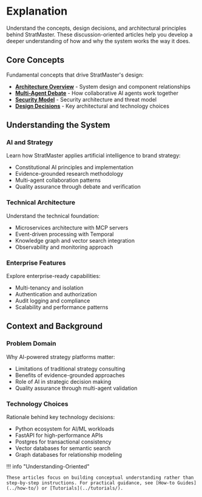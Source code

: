 # Explanation

Understand the concepts, design decisions, and architectural principles behind StratMaster. These discussion-oriented articles help you develop a deeper understanding of how and why the system works the way it does.

## Core Concepts

Fundamental concepts that drive StratMaster's design:

- **[Architecture Overview](architecture.md)** - System design and component relationships
- **[Multi-Agent Debate](multi-agent-debate.md)** - How collaborative AI agents work together
- **[Security Model](security.md)** - Security architecture and threat model
- **[Design Decisions](design-decisions.md)** - Key architectural and technology choices

## Understanding the System

### AI and Strategy
Learn how StratMaster applies artificial intelligence to brand strategy:

- Constitutional AI principles and implementation
- Evidence-grounded research methodology
- Multi-agent collaboration patterns
- Quality assurance through debate and verification

### Technical Architecture
Understand the technical foundation:

- Microservices architecture with MCP servers
- Event-driven processing with Temporal
- Knowledge graph and vector search integration
- Observability and monitoring approach

### Enterprise Features
Explore enterprise-ready capabilities:

- Multi-tenancy and isolation
- Authentication and authorization
- Audit logging and compliance
- Scalability and performance patterns

## Context and Background

### Problem Domain
Why AI-powered strategy platforms matter:

- Limitations of traditional strategy consulting
- Benefits of evidence-grounded approaches
- Role of AI in strategic decision making
- Quality assurance through multi-agent validation

### Technology Choices
Rationale behind key technology decisions:

- Python ecosystem for AI/ML workloads
- FastAPI for high-performance APIs
- Postgres for transactional consistency
- Vector databases for semantic search
- Graph databases for relationship modeling

!!! info "Understanding-Oriented"
    
    These articles focus on building conceptual understanding rather than step-by-step instructions. For practical guidance, see [How-to Guides](../how-to/) or [Tutorials](../tutorials/).